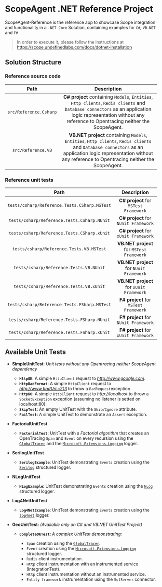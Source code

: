 # ScopeAgent .NET Reference Project

ScopeAgent-Reference is the reference app to showcase Scope integration and functionality in a `.NET Core` 
Solution, containing examples for `C#`, `VB.NET` and `F#`

>In order to execute it, please follow the instructions at https://scope.undefinedlabs.com/docs/dotnet-installation

## Solution Structure

### Reference source code

| Path | Description |
|:----:|:-----------:|
| `src/Reference.Csharp` | **C# project** containing `Models`, `Entities`, `Http clients`, `Redis clients` and `Database connectors` as an application logic representation without any reference to Opentracing neither the ScopeAgent. 
| `src/Reference.VB` | **VB.NET project** containing `Models`, `Entities`, `Http clients`, `Redis clients` and `Database connectors` as an application logic representation without any reference to Opentracing neither the ScopeAgent.

### Reference unit tests

| Path | Description |
|:----:|:-----------:|
| `tests/csharp/Reference.Tests.CSharp.MSTest` | **C# project**  for `MSTest Framework` |
| `tests/csharp/Reference.Tests.CSharp.NUnit` | **C# project** for `NUnit Framework`  |
| `tests/csharp/Reference.Tests.CSharp.xUnit` | **C# project** for `xUnit Framework`  |
| `tests/csharp/Reference.Tests.VB.MSTest` | **VB.NET project** for `MSTest Framework` |
| `tests/csharp/Reference.Tests.VB.NUnit` | **VB.NET project** for `NUnit Framework` |
| `tests/csharp/Reference.Tests.VB.xUnit` | **VB.NET project** for `xUnit Framework` |
| `tests/csharp/Reference.Tests.FSharp.MSTest` | **F# project** for `MSTest Framework` |
| `tests/csharp/Reference.Tests.FSharp.NUnit` | **F# project** for `NUnit Framework`  |
| `tests/csharp/Reference.Tests.FSharp.xUnit` | **F# project** for `xUnit Framework`  |


## Available Unit Tests

- **SimpleUnitTest**: *Unit tests without any Opentracing neither ScopeAgent dependency*
    - **`HttpOK`**: A simple `HttpClient` request to *http://www.google.com*.
    - **`HttpBadFormat`**: A simple `HttpClient` request to *http://www.badUrl.c213* to throw a `BadRequest`exception.
    - **`HttpKO`**: A simple `HttpClient` request to *http://localhost* to throw a `SocketException` exception 
    (assuming no listener is setted on localhost:80).
    - **`SkipTest`**: An empty UnitTest with the `Skip/Ignore` attribute.
    - **`FailTest`**: A simple UnitTest to demonstrate an `Assert` exception.
    
- **FactorialUnitTest**
    - **`FactorialTest`**: UnitTest with a *Factorial algorithm* that creates an OpenTracing `Span` and `Event` on every
    recursion using the [`GlobalTracer`](https://www.nuget.org/packages/OpenTracing/) and the [`Microsoft.Extensions.Logging`](https://docs.microsoft.com/en-us/aspnet/core/fundamentals/logging/?view=aspnetcore-2.2) logger.
    
- **SerilogUnitTest**
    - **`SerilogExample`**: UnitTest demonstrating `Events` creation using the [`Serilog`](https://serilog.net/) structured logger. 
    
- **NLogUnitTest**
    - **`NLogExample`**: UnitTest demonstrating `Events` creation using the [`NLog`](https://nlog-project.org/) structured logger.
    
- **Log4NetUnitTest**
    - **`Log4NetExample`**: UnitTest demonstrating `Events` creation using the [`log4net`](https://logging.apache.org/log4net/) logger.
    
- **GeoUnitTest**: *(Available only on C# and VB.NET UnitTest Project)*
    - **`CompleteOKTest`**: *A complex UnitTest demonstrating:*
    
        - `Span` creation using the [`GlobalTracer`](https://www.nuget.org/packages/OpenTracing/).
        - `Event` creation using the [`Microsoft.Extensions.Logging`](https://docs.microsoft.com/en-us/aspnet/core/fundamentals/logging/?view=aspnetcore-2.2) structured logger.
        - `Redis` client instrumentation.
        - `Http` client instrumentation with an instrumented service (IntegrationTest).
        - `Http` client instrumentation without an instrumented service.
        - `Entity framework` instrumentation using the `SqlServer` connector.
